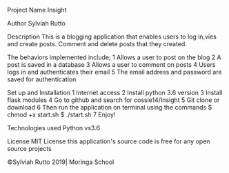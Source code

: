 Project Name
Insight

Author
Sylviah Rutto

Description
This is a blogging application that enables users to log in,vies and create posts. Comment and delete posts that they created. 

The behaviors implemented include;
1 Allows a user to post on the  blog
2 A post is saved in a database
3 Allows a user to comment on posts
4 Users logs in and authenticates their email
5 The email address and password are saved for authentication

Set up and Installation
1 Internet access 
2 Install python 3.6 version 
3 Install flask modules 
4 Go to github and search for cossie14/Insight 
5 Git clone or download 
6 Then run the application on terminal using the commands $ chmod +x start.sh $ ./start.sh 7 Enjoy!

Technologies used
Python vs3.6

License
MIT License this application's source code is free for any open source projects

©Sylviah Rutto 2019| Moringa School
